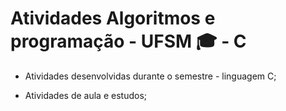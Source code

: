 # Atividades Algoritmos e programação - UFSM :mortar_board: - C

- Atividades desenvolvidas durante o semestre - linguagem C;

- Atividades de aula e estudos;

